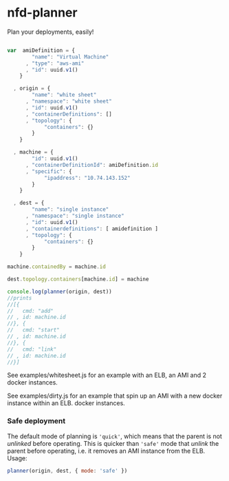 nfd-planner
===========

Plan your deployments, easily!

```js

var  amiDefinition = {
        "name": "Virtual Machine"
      , "type": "aws-ami"
      , "id": uuid.v1()
    }

  , origin = {
        "name": "white sheet"
      , "namespace": "white sheet"
      , "id": uuid.v1()
      , "containerDefinitions": []
      , "topology": {
            "containers": {}
        }
    }

  , machine = {
        "id": uuid.v1()
      , "containerDefinitionId": amiDefinition.id
      , "specific": {
            "ipaddress": "10.74.143.152"
        }
    }

  , dest = {
        "name": "single instance"
      , "namespace": "single instance"
      , "id": uuid.v1()
      , "containerdefinitions": [ amidefinition ]
      , "topology": {
            "containers": {}
        }
    }

machine.containedBy = machine.id

dest.topology.containers[machine.id] = machine

console.log(planner(origin, dest))
//prints
//[{
//   cmd: "add"
// , id: machine.id
//}, {
//   cmd: "start"
// , id: machine.id
//}, {
//   cmd: "link"
// , id: machine.id
//}]

```

See examples/whitesheet.js for an example with an ELB, an AMI and 2
docker instances.

See examples/dirty.js for an example that spin up an AMI with a new
docker instance within an ELB.
docker instances.

### Safe deployment

The default mode of planning is `'quick'`, which means that the
parent is not _unlinked_ before operating. This is quicker than `'safe'`
mode that _unlink_ the parent before operating, i.e. it removes an AMI
instance from the ELB. Usage:

```js
planner(origin, dest, { mode: 'safe' })
```

